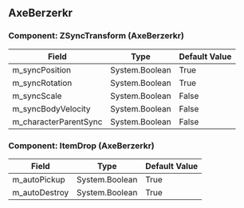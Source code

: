 ## AxeBerzerkr

### Component: ZSyncTransform (AxeBerzerkr)

|Field|Type|Default Value|
|---|---|---|
|m_syncPosition|System.Boolean|True|
|m_syncRotation|System.Boolean|True|
|m_syncScale|System.Boolean|False|
|m_syncBodyVelocity|System.Boolean|False|
|m_characterParentSync|System.Boolean|False|

### Component: ItemDrop (AxeBerzerkr)

|Field|Type|Default Value|
|---|---|---|
|m_autoPickup|System.Boolean|True|
|m_autoDestroy|System.Boolean|True|

